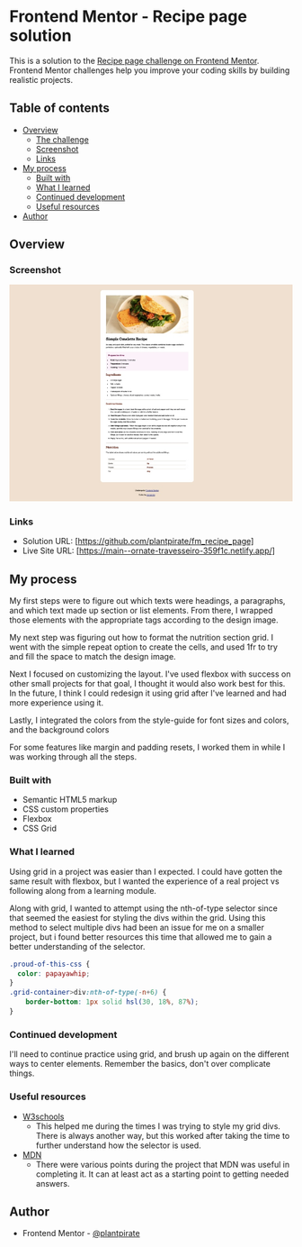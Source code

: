 # Frontend Mentor - Recipe page solution

This is a solution to the [Recipe page challenge on Frontend Mentor](https://www.frontendmentor.io/challenges/recipe-page-KiTsR8QQKm). Frontend Mentor challenges help you improve your coding skills by building realistic projects. 

## Table of contents

- [Overview](#overview)
  - [The challenge](#the-challenge)
  - [Screenshot](#screenshot)
  - [Links](#links)
- [My process](#my-process)
  - [Built with](#built-with)
  - [What I learned](#what-i-learned)
  - [Continued development](#continued-development)
  - [Useful resources](#useful-resources)
- [Author](#author)


## Overview

### Screenshot

![site screenshot](https://github.com/plantpirate/fm_recipe_page/blob/main/assets/images/screenshot.jpeg)


### Links

- Solution URL: [https://github.com/plantpirate/fm_recipe_page]
- Live Site URL: [https://main--ornate-travesseiro-359f1c.netlify.app/]

## My process
My first steps were to figure out which texts were headings, a paragraphs, and which text made up section or list elements. From there, I wrapped those elements with the appropriate tags according to the design image. 

My next step was figuring out how to format the nutrition section  grid. I went with the simple repeat option to create the cells, and used 1fr to try and fill the space to match the design image. 

Next I focused on customizing the layout. I've used flexbox with success on other small projects for that goal, I thought it would also work best for this. In the future, I think I could redesign it using grid after I've learned and had more experience using it. 

Lastly, I integrated the colors from the style-guide for font sizes and colors, and the background colors

For some features like margin and padding resets, I worked them in while I was working through all the steps. 

### Built with

- Semantic HTML5 markup
- CSS custom properties
- Flexbox
- CSS Grid


### What I learned
Using grid in a project was easier than I expected. I could have gotten the same result with flexbox, but I wanted the experience of a real project vs following along from a learning module. 

Along with grid, I wanted to attempt using the nth-of-type selector since that seemed the easiest for styling the divs within the grid. 
Using this method to select multiple divs had been an issue for me on a smaller project, but i found better resources this time that allowed me to gain a better understanding of the selector.  


```css
.proud-of-this-css {
  color: papayawhip;
}
.grid-container>div:nth-of-type(-n+6) {
    border-bottom: 1px solid hsl(30, 18%, 87%);
}
```


### Continued development

I'll need to continue practice using grid, and brush up again on the different ways to center elements.
Remember the basics, don't over complicate things.

### Useful resources

- [W3schools](https://www.w3schools.com/cssref/sel_nth-of-type.php)
  - This helped me during the times I was trying to style my grid divs. There is always another way, but this worked after taking the time to further understand how the selector is used.
- [MDN](https://developer.mozilla.org/en-US/) 
  - There were various points during the project that MDN was useful in completing it. It can at least act as a starting point to getting needed answers. 

## Author

- Frontend Mentor - [@plantpirate](https://www.frontendmentor.io/profile/plantpirate)
